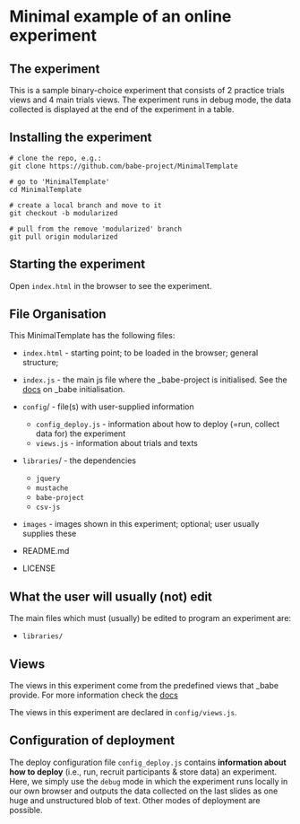 # Minimal example of an online experiment

## The experiment

This is a sample binary-choice experiment that consists of 2 practice trials views and 4 main trials views. The experiment runs in debug mode, the data collected is displayed at the end of the experiment in a table.


## Installing the experiment

```
# clone the repo, e.g.:
git clone https://github.com/babe-project/MinimalTemplate

# go to 'MinimalTemplate'
cd MinimalTemplate

# create a local branch and move to it
git checkout -b modularized

# pull from the remove 'modularized' branch
git pull origin modularized

```

## Starting the experiment

Open `index.html` in the browser to see the experiment.

## File Organisation

This MinimalTemplate has the following files:

+ `index.html` - starting point; to be loaded in the browser; general structure;

+ `index.js` - the main js file where the \_babe-project is initialised. See the [docs](https://github.com/babe-project/babe-base#_babe-initialisation) on \_babe initialisation.

+ `config`/ - file(s) with user-supplied information
    + `config_deploy.js` - information about how to deploy (=run, collect data for) the experiment
    + `views.js` - information about trials and texts

+ `libraries`/ - the dependencies
	+ `jquery`
	+ `mustache`
	+ `babe-project`
	+ `csv-js`

+ `images` - images shown in this experiment; optional; user usually supplies these

+ README.md
+ LICENSE

## What the user will usually (not) edit

The main files which must (usually) be edited to program an experiment are: 

+ `libraries/`

## Views

The views in this experiment come from the predefined views that \_babe provide. For more information check the [docs](https://github.com/babe-project/babe-base#views-in-_babe)

The views in this experiment are declared in `config/views.js`.


## Configuration of deployment

The deploy configuration file `config_deploy.js` contains **information about how to deploy** (i.e., run, recruit participants & store data) an experiment. Here, we simply use the `debug` mode in which the experiment runs locally in our own browser and outputs the data collected on the last slides as one huge and unstructured blob of text. Other modes of deployment are possible.
